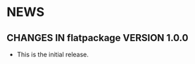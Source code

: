 NEWS
==========


CHANGES IN flatpackage VERSION 1.0.0
---------------------------------

 * This is the initial release.
